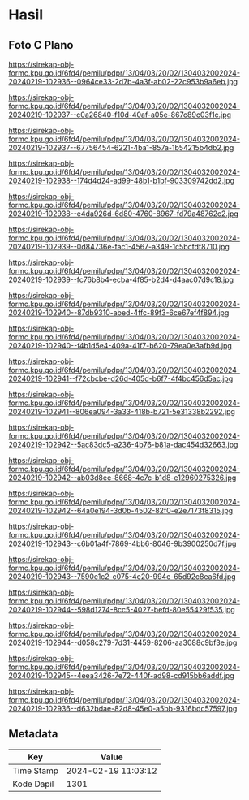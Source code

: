 # Hasil

## Foto C Plano

https://sirekap-obj-formc.kpu.go.id/6fd4/pemilu/pdpr/13/04/03/20/02/1304032002024-20240219-102936--0964ce33-2d7b-4a3f-ab02-22c953b9a6eb.jpg

https://sirekap-obj-formc.kpu.go.id/6fd4/pemilu/pdpr/13/04/03/20/02/1304032002024-20240219-102937--c0a26840-f10d-40af-a05e-867c89c03f1c.jpg

https://sirekap-obj-formc.kpu.go.id/6fd4/pemilu/pdpr/13/04/03/20/02/1304032002024-20240219-102937--67756454-6221-4ba1-857a-1b54215b4db2.jpg

https://sirekap-obj-formc.kpu.go.id/6fd4/pemilu/pdpr/13/04/03/20/02/1304032002024-20240219-102938--174d4d24-ad99-48b1-b1bf-903309742dd2.jpg

https://sirekap-obj-formc.kpu.go.id/6fd4/pemilu/pdpr/13/04/03/20/02/1304032002024-20240219-102938--e4da926d-6d80-4760-8967-fd79a48762c2.jpg

https://sirekap-obj-formc.kpu.go.id/6fd4/pemilu/pdpr/13/04/03/20/02/1304032002024-20240219-102939--0d84736e-fac1-4567-a349-1c5bcfdf8710.jpg

https://sirekap-obj-formc.kpu.go.id/6fd4/pemilu/pdpr/13/04/03/20/02/1304032002024-20240219-102939--fc76b8b4-ecba-4f85-b2d4-d4aac07d9c18.jpg

https://sirekap-obj-formc.kpu.go.id/6fd4/pemilu/pdpr/13/04/03/20/02/1304032002024-20240219-102940--87db9310-abed-4ffc-89f3-6ce67ef4f894.jpg

https://sirekap-obj-formc.kpu.go.id/6fd4/pemilu/pdpr/13/04/03/20/02/1304032002024-20240219-102940--f4b1d5e4-409a-41f7-b620-79ea0e3afb9d.jpg

https://sirekap-obj-formc.kpu.go.id/6fd4/pemilu/pdpr/13/04/03/20/02/1304032002024-20240219-102941--f72cbcbe-d26d-405d-b6f7-4f4bc456d5ac.jpg

https://sirekap-obj-formc.kpu.go.id/6fd4/pemilu/pdpr/13/04/03/20/02/1304032002024-20240219-102941--806ea094-3a33-418b-b721-5e31338b2292.jpg

https://sirekap-obj-formc.kpu.go.id/6fd4/pemilu/pdpr/13/04/03/20/02/1304032002024-20240219-102942--5ac83dc5-a236-4b76-b81a-dac454d32663.jpg

https://sirekap-obj-formc.kpu.go.id/6fd4/pemilu/pdpr/13/04/03/20/02/1304032002024-20240219-102942--ab03d8ee-8668-4c7c-b1d8-e12960275326.jpg

https://sirekap-obj-formc.kpu.go.id/6fd4/pemilu/pdpr/13/04/03/20/02/1304032002024-20240219-102942--64a0e194-3d0b-4502-82f0-e2e7173f8315.jpg

https://sirekap-obj-formc.kpu.go.id/6fd4/pemilu/pdpr/13/04/03/20/02/1304032002024-20240219-102943--c6b01a4f-7869-4bb6-8046-9b3900250d7f.jpg

https://sirekap-obj-formc.kpu.go.id/6fd4/pemilu/pdpr/13/04/03/20/02/1304032002024-20240219-102943--7590e1c2-c075-4e20-994e-65d92c8ea6fd.jpg

https://sirekap-obj-formc.kpu.go.id/6fd4/pemilu/pdpr/13/04/03/20/02/1304032002024-20240219-102944--598d1274-8cc5-4027-befd-80e55429f535.jpg

https://sirekap-obj-formc.kpu.go.id/6fd4/pemilu/pdpr/13/04/03/20/02/1304032002024-20240219-102944--d058c279-7d31-4459-8206-aa3088c9bf3e.jpg

https://sirekap-obj-formc.kpu.go.id/6fd4/pemilu/pdpr/13/04/03/20/02/1304032002024-20240219-102945--4eea3426-7e72-440f-ad98-cd915bb6addf.jpg

https://sirekap-obj-formc.kpu.go.id/6fd4/pemilu/pdpr/13/04/03/20/02/1304032002024-20240219-102936--d632bdae-82d8-45e0-a5bb-9316bdc57597.jpg


## Metadata

| Key        | Value               |
| ---------- | ------------------- |
| Time Stamp | 2024-02-19 11:03:12 |
| Kode Dapil | 1301                |



